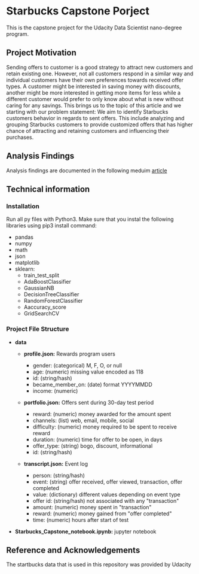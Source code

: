 # Starbucks Capstone Porject


This is the capstone project for the Udacity Data Scientist nano-degree program. 

## Project Motivation
Sending offers to customer is a good strategy to attract new customers and retain existing one. However, not all customers respond in a similar way and individual customers have their own preferences towards received offer types. A customer might be interested in saving money with discounts, another might be more interested in getting more items for less while a different customer would prefer to only know about what is new without caring for any savings. This brings us to the topic of this article and we starting with our problem statement:
We aim to identify Starbucks customers behavior in regards to sent offers. This include analyzing and grouping Starbucks customers to provide customized offers that has higher chance of attracting and retaining customers and influencing their purchases.

## Analysis Findings
Analysis findings are documented in the following meduim [article](https://waadyk.medium.com/starbucks-offers-data-analysis-48e75a379a95)


## Technical information


### Installation
Run all py files with Python3. Make sure that you instal the following libraries using pip3 install command:
* pandas
* numpy
* math
* json
* matplotlib
* sklearn:
  * train_test_split
  * AdaBoostClassifier
  * GaussianNB
  * DecisionTreeClassifier
  * RandomForestClassifier
  * Aaccuracy_score
  * GridSearchCV


### Project File Structure
* **data** 
  * **profile.json:** Rewards program users 
    * gender: (categorical) M, F, O, or null
    * age: (numeric) missing value encoded as 118
    * id: (string/hash)
    * became_member_on: (date) format YYYYMMDD
    * income: (numeric)

  * **portfolio.json:** Offers sent during 30-day test period 
    * reward: (numeric) money awarded for the amount spent
    * channels: (list) web, email, mobile, social
    * difficulty: (numeric) money required to be spent to receive reward
    * duration: (numeric) time for offer to be open, in days
    * offer_type: (string) bogo, discount, informational
    * id: (string/hash)

  * **transcript.json:** Event log
    * person: (string/hash)
    * event: (string) offer received, offer viewed, transaction, offer completed
    * value: (dictionary) different values depending on event type
    * offer id: (string/hash) not associated with any "transaction"
    * amount: (numeric) money spent in "transaction"
    * reward: (numeric) money gained from "offer completed"
    * time: (numeric) hours after start of test
    
* **Starbucks_Capstone_notebook.ipynb:** jupyter notebook


## Reference and Acknowledgements
The startbucks data that is used in this repository was provided by Udacity
